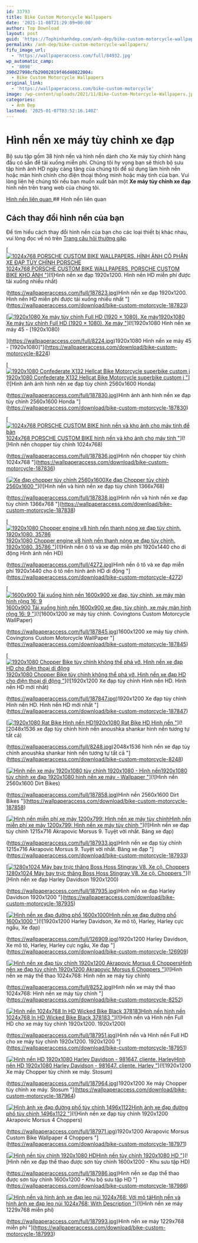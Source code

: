 ```yaml
---
id: 33793
title: Bike Custom Motorcycle Wallpapers
date: '2021-11-08T21:29:09+00:00'
author: Top Download
layout: post
guid: 'https://Tophinhanhdep.com/anh-dep/bike-custom-motorcycle-wallpapers/'
permalink: /anh-dep/bike-custom-motorcycle-wallpapers/
fifu_image_url:
  - 'https://wallpaperaccess.com/full/84932.jpg'
wp_automatic_camp:
  - '8098'
390d27998cfb29002819f46d40822004:
  - Bike Custom Motorcycle Wallpapers
original_link:
  - 'https://wallpaperaccess.com/bike-custom-motorcycle'
image: /wp-content/uploads/2021/11/Bike-Custom-Motorcycle-Wallpapers.jpg
categories:
  - Ảnh Đẹp
lastmod: '2025-01-07T03:52:16.140Z'
---
```

# Hình nền xe máy tùy chỉnh xe đạp

Bộ sưu tập gồm 38 hình nền và hình nền dành cho Xe máy tùy chỉnh hàng đầu có sẵn để tải xuống miễn phí. Chúng tôi hy vọng bạn sẽ thích bộ sưu tập hình ảnh HD ngày càng tăng của chúng tôi để sử dụng làm hình nền hoặc màn hình chính cho điện thoại thông minh hoặc máy tính của bạn. Vui lòng liên hệ chúng tôi nếu bạn muốn xuất bản một **Xe máy tùy chỉnh xe đạp** hình nền trên trang web của chúng tôi.

[Hình nền liên quan ](#related) ## Hình nền liên quan

## Cách thay đổi hình nền của bạn

Để tìm hiểu cách thay đổi hình nền của bạn cho các loại thiết bị khác nhau, vui lòng đọc về nó trên [Trang câu hỏi thường gặp](https://tophinhanhdep.com/faq/).

  
[[![1024x768 PORSCHE CUSTOM BIKE WALLPAPERS.  HÌNH ẢNH CỔ PHẦN XE ĐẠP TÙY CHỈNH PORSCHE](https://wallpaperaccess.com/full/84932.jpg)1024x768 PORSCHE CUSTOM BIKE WALLPAPERS. PORSCHE CUSTOM BIKE KHO ẢNH "](https://wallpaperaccess.com/download/bike-custom-motorcycle-84932)](![Hình nền xe đạp 1920x1200.  Hình nền HD miễn phí được tải xuống nhiều nhất)

(https://wallpaperaccess.com/full/187823.jpg)Hình nền xe đạp 1920x1200. Hình nền HD miễn phí được tải xuống nhiều nhất "](https://wallpaperaccess.com/download/bike-custom-motorcycle-187823)

[[![1920x1080 Xe máy tùy chỉnh Full HD (1920 × 1080).  Xe máy](https://wallpaperaccess.com/full/187825.jpg)1920x1080 Xe máy tùy chỉnh Full HD (1920 × 1080). Xe máy "](https://wallpaperaccess.com/download/bike-custom-motorcycle-187825)](![1920x1080 Hình nền xe máy 45 - [1920x1080)

](https://wallpaperaccess.com/full/8224.jpg)1920x1080 Hình nền xe máy 45 - \[1920x1080\]"](https://wallpaperaccess.com/download/bike-custom-motorcycle-8224)

[[![1920x1080 Confederate X132 Hellcat Bike Motorcycle superbike custom j](https://wallpaperaccess.com/full/8225.jpg)1920x1080 Confederate X132 Hellcat Bike Motorcycle superbike custom j "](https://wallpaperaccess.com/download/bike-custom-motorcycle-8225)](![Hình ảnh ảnh hình nền xe đạp tùy chỉnh 2560x1600 Honda)

(https://wallpaperaccess.com/full/187830.jpg)Hình ảnh ảnh hình nền xe đạp tùy chỉnh 2560x1600 Honda "](https://wallpaperaccess.com/download/bike-custom-motorcycle-187830)

[[![1024x768 PORSCHE CUSTOM BIKE hình nền và kho ảnh cho máy tính để bàn](https://wallpaperaccess.com/full/187835.jpg)1024x768 PORSCHE CUSTOM BIKE hình nền và kho ảnh cho máy tính "](https://wallpaperaccess.com/download/bike-custom-motorcycle-187835)](![Hình nền chopper tùy chỉnh 1024x768)

(https://wallpaperaccess.com/full/187836.jpg)Hình nền chopper tùy chỉnh 1024x768 "](https://wallpaperaccess.com/download/bike-custom-motorcycle-187836)

[[![Xe đạp chopper tùy chỉnh 2560x1600](https://wallpaperaccess.com/full/39465.jpg)Xe đạp Chopper tùy chỉnh 2560x1600 "](https://wallpaperaccess.com/download/bike-custom-motorcycle-39465)](![Hình nền và hình nền xe đạp tùy chỉnh 1366x768)

(https://wallpaperaccess.com/full/187838.jpg)Hình nền và hình nền xe đạp tùy chỉnh 1366x768 "](https://wallpaperaccess.com/download/bike-custom-motorcycle-187838)

[[![1920x1080 Chopper engine v8 hình nền thanh nóng xe đạp tùy chỉnh.  1920x1080.  35786](https://wallpaperaccess.com/full/187839.jpg)1920x1080 Chopper engine v8 hình nền thanh nóng xe đạp tùy chỉnh. 1920x1080. 35786 "](https://wallpaperaccess.com/download/bike-custom-motorcycle-187839)](![Hình nền ô tô và xe đạp miễn phí 1920x1440 cho di động Hình ảnh nền HD)

(https://wallpaperaccess.com/full/4272.jpg)Hình nền ô tô và xe đạp miễn phí 1920x1440 cho ô tô nền hình ảnh HD di động "](https://wallpaperaccess.com/download/bike-custom-motorcycle-4272)

[[![1600x900 Tải xuống hình nền 1600x900 xe đạp, tùy chỉnh, xe máy màn hình rộng 16: 9](https://wallpaperaccess.com/full/8259.jpg)1600x900 Tải xuống hình nền 1600x900 xe đạp, tùy chỉnh, xe máy màn hình rộng 16: 9 "](https://wallpaperaccess.com/download/bike-custom-motorcycle-8259)](![1600x1200 xe máy tùy chỉnh.  Covingtons Custom Motorcycle WallPaper)

(https://wallpaperaccess.com/full/187845.jpg)1600x1200 xe máy tùy chỉnh. Covingtons Custom Motorcycle WallPaper "](https://wallpaperaccess.com/download/bike-custom-motorcycle-187845)

[[![1920x1080 Chopper Bike tùy chỉnh không thể phá vỡ.  Hình nền xe đạp HD cho điện thoại di động](https://wallpaperaccess.com/full/187846.jpg)1920x1080 Chopper Bike tùy chỉnh không thể phá vỡ. Hình nền xe đạp HD cho điện thoại di động "](https://wallpaperaccess.com/download/bike-custom-motorcycle-187846)](![1920x1200 Xe đạp tùy chỉnh Hình nền HD.  Hình nền HD mới nhất)

(https://wallpaperaccess.com/full/187847.jpg)1920x1200 Xe đạp tùy chỉnh Hình nền HD. Hình nền HD mới nhất "](https://wallpaperaccess.com/download/bike-custom-motorcycle-187847)

[[![1920x1080 Rat Bike Hình nền HD](https://wallpaperaccess.com/full/8445.jpg)1920x1080 Rat Bike HD Hình nền "](https://wallpaperaccess.com/download/bike-custom-motorcycle-8445)](![2048x1536 xe đạp tùy chỉnh hình nền anoushka shankar hình nền tương tự tất cả)

(https://wallpaperaccess.com/full/8248.jpg)2048x1536 hình nền xe đạp tùy chỉnh anoushka shankar hình nền tương tự tất cả "](https://wallpaperaccess.com/download/bike-custom-motorcycle-8248)

[[![Hình nền xe máy 1920x1080 tùy chỉnh 1920x1080 - Hình nền](https://wallpaperaccess.com/full/187856.jpg)1920x1080 tùy chỉnh xe đạp 1920x1080 hình nền xe máy - Wallpaper "](https://wallpaperaccess.com/download/bike-custom-motorcycle-187856)](![Hình nền 2560x1600 Dirt Bikes)

(https://wallpaperaccess.com/full/187858.jpg)Hình nền 2560x1600 Dirt Bikes "](https://wallpaperaccess.com/download/bike-custom-motorcycle-187858)

[[![Hình nền miễn phí xe máy 1200x799: Hình nền xe máy tùy chỉnh](https://wallpaperaccess.com/full/187931.jpg)Hình nền miễn phí xe máy 1200x799: Hình nền xe máy tùy chỉnh "](https://wallpaperaccess.com/download/bike-custom-motorcycle-187931)](![Hình nền xe đạp tùy chỉnh 1215x716 Akrapovic Morsus 9. Tuyệt vời nhất.  Bảng xe đạp)

(https://wallpaperaccess.com/full/187933.jpg)Hình nền xe đạp tùy chỉnh 1215x716 Akrapovic Morsus 9. Tuyệt vời nhất. Bảng xe đạp "](https://wallpaperaccess.com/download/bike-custom-motorcycle-187933)

[[![1280x1024 Máy bay trực thăng Boss Hoss Stingray V8.  Xe cộ.  Choppers](https://wallpaperaccess.com/full/187934.jpg)1280x1024 Máy bay trực thăng Boss Hoss Stingray V8. Xe cộ. Choppers "](https://wallpaperaccess.com/download/bike-custom-motorcycle-187934)](![Hình nền xe đạp Harley Davidson 1920x1200)

(https://wallpaperaccess.com/full/187935.jpg)Hình nền xe đạp Harley Davidson 1920x1200 "](https://wallpaperaccess.com/download/bike-custom-motorcycle-187935)

[[![Hình nền xe đạp đường phố 1600x1000](https://wallpaperaccess.com/full/187936.jpg)Hình nền xe đạp đường phố 1600x1000 "](https://wallpaperaccess.com/download/bike-custom-motorcycle-187936)](![1920x1200 Harley Davidson, Xe mô tô, Harley, Harley cực ngầu, Xe đạp)

(https://wallpaperaccess.com/full/126909.jpg)1920x1200 Harley Davidson, Xe mô tô, Harley, Harley cực ngầu, Xe đạp "](https://wallpaperaccess.com/download/bike-custom-motorcycle-126909)

[[![Hình nền xe đạp tùy chỉnh 1920x1200 Akrapovic Morsus 6 Choppers](https://wallpaperaccess.com/full/47240.jpg)Hình nền xe đạp tùy chỉnh 1920x1200 Akrapovic Morsus 6 Choppers "](https://wallpaperaccess.com/download/bike-custom-motorcycle-47240)](![Hình nền xe máy thể thao 1024x768: Hình nền xe máy tùy chỉnh)

(https://wallpaperaccess.com/full/8252.jpg)Hình nền xe máy thể thao 1024x768: Hình nền xe máy tùy chỉnh "](https://wallpaperaccess.com/download/bike-custom-motorcycle-8252)

[[![Hình nền 1024x768 In HD Wicked Bike Black 378183](https://wallpaperaccess.com/full/187943.jpg)Hình nền hình nền 1024x768 In HD Wicked Bike Black 378183 "](https://wallpaperaccess.com/download/bike-custom-motorcycle-187943)](![Hình nền và Hình nền Full HD cho xe máy tùy chỉnh 1920x1200.  1920x1200)

(https://wallpaperaccess.com/full/187951.jpg)Hình nền và Hình nền Full HD cho xe máy tùy chỉnh 1920x1200. 1920x1200 "](https://wallpaperaccess.com/download/bike-custom-motorcycle-187951)

[[![Hình nền HD 1920x1080 Harley Davidson - 981647. cliente.  Harley](https://wallpaperaccess.com/full/126916.jpg)Hình nền HD 1920x1080 Harley Davidson - 981647. cliente. Harley "](https://wallpaperaccess.com/download/bike-custom-motorcycle-126916)](![1920x1200 Xe máy Chopper tùy chỉnh xe máy.  Stosum)

(https://wallpaperaccess.com/full/187964.jpg)1920x1200 Xe máy Chopper tùy chỉnh xe máy. Stosum "](https://wallpaperaccess.com/download/bike-custom-motorcycle-187964)

[[![Hình ảnh xe đạp đường phố tùy chỉnh 1496x1122](https://wallpaperaccess.com/full/187967.jpg)Hình ảnh xe đạp đường phố tùy chỉnh 1496x1122 "](https://wallpaperaccess.com/download/bike-custom-motorcycle-187967)](![Hình nền xe đạp tùy chỉnh 1920x1200 Akrapovic Morsus 4 Choppers)

(https://wallpaperaccess.com/full/187971.jpg)1920x1200 Akrapovic Morsus Custom Bike Wallpaper 4 Choppers "](https://wallpaperaccess.com/download/bike-custom-motorcycle-187971)

[[![Hình nền tùy chỉnh 1920x1080 HD](https://wallpaperaccess.com/full/187979.jpg)Hình nền tùy chỉnh 1920x1080 HD "](https://wallpaperaccess.com/download/bike-custom-motorcycle-187979)](![Hình nền xe đạp thể thao được sơn tùy chỉnh 1600x1200 - Khu sưu tập HD)

(https://wallpaperaccess.com/full/187986.jpg)Hình nền xe đạp thể thao được sơn tùy chỉnh 1600x1200 - Khu bộ sưu tập HD "](https://wallpaperaccess.com/download/bike-custom-motorcycle-187986)

[[![Hình nền và hình ảnh xe đạp leo núi 1024x768: Với mô tả](https://wallpaperaccess.com/full/133512.jpg)Hình nền và hình ảnh xe đạp leo núi 1024x768: With Description "](https://wallpaperaccess.com/download/bike-custom-motorcycle-133512)](![Hình nền xe máy 1229x768 miễn phí)

(https://wallpaperaccess.com/full/187993.jpg)Hình nền xe máy 1229x768 miễn phí "](https://wallpaperaccess.com/download/bike-custom-motorcycle-187993)
